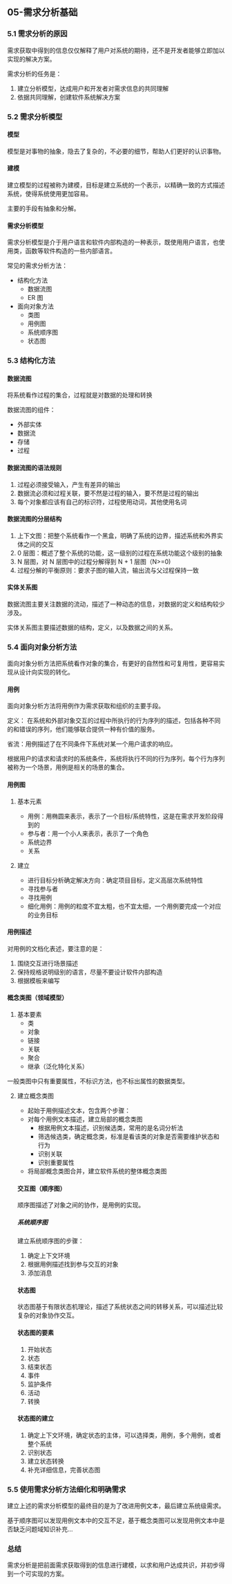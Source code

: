 ## 05-需求分析基础

### 5.1 需求分析的原因

需求获取中得到的信息仅仅解释了用户对系统的期待，还不是开发者能够立即加以实现的解决方案。

需求分析的任务是：

1. 建立分析模型，达成用户和开发者对需求信息的共同理解
2. 依据共同理解，创建软件系统解决方案

### 5.2 需求分析模型

#### 模型

模型是对事物的抽象，隐去了复杂的，不必要的细节，帮助人们更好的认识事物。

#### 建模

建立模型的过程被称为建模，目标是建立系统的一个表示，以精确一致的方式描述系统，使得系统使用更加容易。

主要的手段有抽象和分解。

#### 需求分析模型

需求分析模型是介于用户语言和软件内部构造的一种表示，既使用用户语言，也使用类，函数等软件构造的一些内部语言。

常见的需求分析方法：

- 结构化方法
  - 数据流图
  - ER 图
- 面向对象方法
  - 类图
  - 用例图
  - 系统顺序图
  - 状态图

### 5.3 结构化方法

#### 数据流图

将系统看作过程的集合，过程就是对数据的处理和转换

数据流图的组件：

- 外部实体
- 数据流
- 存储
- 过程

#### 数据流图的语法规则

1. 过程必须接受输入，产生有差异的输出
2. 数据流必须和过程关联，要不然是过程的输入，要不然是过程的输出
3. 每个对象都应该有自己的标识符，过程使用动词，其他使用名词

#### 数据流图的分层结构

1. 上下文图：把整个系统看作一个黑盒，明确了系统的边界，描述系统和外界实体之间的交互
2. 0 层图：概述了整个系统的功能，这一级别的过程在系统功能这个级别的抽象
3. N 层图，对 N 层图中的过程分解得到 N + 1 层图（N>=0)
4. 过程分解的平衡原则：要求子图的输入流，输出流与父过程保持一致

#### 实体关系图

数据流图主要关注数据的流动，描述了一种动态的信息，对数据的定义和结构较少涉及。

实体关系图主要描述数据的结构，定义，以及数据之间的关系。

### 5.4 面向对象分析方法

面向对象分析方法把系统看作对象的集合，有更好的自然性和可复用性，更容易实现从设计向实现的转化。

#### 用例

面向对象分析方法将用例作为需求获取和组织的主要手段。

定义：
在系统和外部对象交互的过程中所执行的行为序列的描述，包括各种不同的和错误的序列，他们能够联合提供一种有价值的服务。

省流：用例描述了在不同条件下系统对某一个用户请求的响应。

根据用户的请求和请求时的系统条件，系统将执行不同的行为序列，每个行为序列被称为一个场景，用例是相关的场景的集合。

#### 用例图

1. 基本元素
   - 用例：用椭圆来表示，表示了一个目标/系统特性，这是在需求开发阶段得到的
   - 参与者：用一个小人来表示，表示了一个角色
   - 系统边界
   - 关系

2. 建立
   - 进行目标分析确定解决方向：确定项目目标，定义高层次系统特性
   - 寻找参与者
   - 寻找用例
   - 细化用例：用例的粒度不宜太粗，也不宜太细，一个用例要完成一个对应的业务目标

#### 用例描述

对用例的文档化表述，要注意的是：

1. 围绕交互进行场景描述
2. 保持规格说明级别的语言，尽量不要设计软件内部构造
3. 根据模板来编写

#### 概念类图（领域模型）

1. 基本要素
   - 类
   - 对象
   - 链接
   - 关联
   - 聚合
   - 继承（泛化特化关系）

一般类图中只有重要属性，不标识方法，也不标出属性的数据类型。

2. 建立概念类图

   - 起始于用例描述文本，包含两个步骤：
   - 对每个用例文本描述，建立局部的概念类图
     - 根据用例文本描述，识别候选类，常用的是名词分析法
     - 筛选候选类，确定概念类，标准是看该类的对象是否需要维护状态和行为
     - 识别关联
     - 识别重要属性
   - 将局部概念类图合并，建立软件系统的整体概念类图

   #### 交互图（顺序图）

   顺序图描述了对象之间的协作，是用例的实现。

   ##### 系统顺序图

   建立系统顺序图的步骤：

   1. 确定上下文环境
   2. 根据用例描述找到参与交互的对象
   3. 添加消息

   #### 状态图

   状态图基于有限状态机理论，描述了系统状态之间的转移关系，可以描述比较复杂的对象协作交互。

   #### 状态图的要素

   1. 开始状态
   2. 状态
   3. 结束状态
   4. 事件
   5. 监护条件
   6. 活动
   7. 转换

   #### 状态图的建立

   1. 确定上下文环境，确定状态的主体，可以选择类，用例，多个用例，或者整个系统
   2. 识别状态
   3. 建立状态转换
   4. 补充详细信息，完善状态图

### 5.5 使用需求分析方法细化和明确需求

建立上述的需求分析模型的最终目的是为了改进用例文本，最后建立系统级需求。

基于顺序图可以发现用例文本中的交互不足，基于概念类图可以发现用例文本中是否缺乏问题域知识补充...

### 总结

需求分析是把前面需求获取得到的信息进行建模，以求和用户达成共识，并初步得到一个可实现的方案。